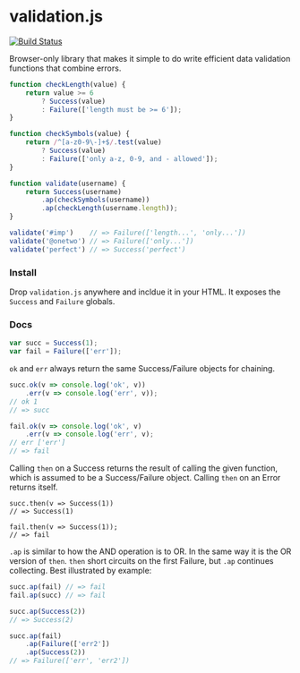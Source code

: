 # validation.js

[![Build Status](https://travis-ci.org/eugene-eeo/validation.js.svg?branch=master)](https://travis-ci.org/eugene-eeo/validation.js)

Browser-only library that makes it simple to do write efficient
data validation functions that combine errors.

```js
function checkLength(value) {
    return value >= 6
        ? Success(value)
        : Failure(['length must be >= 6']);
}

function checkSymbols(value) {
    return /^[a-z0-9\-]+$/.test(value)
        ? Success(value)
        : Failure(['only a-z, 0-9, and - allowed']);
}

function validate(username) {
    return Success(username)
        .ap(checkSymbols(username))
        .ap(checkLength(username.length));
}

validate('#imp')    // => Failure(['length...', 'only...'])
validate('@onetwo') // => Failure(['only...'])
validate('perfect') // => Success('perfect')
```

### Install

Drop `validation.js` anywhere and incldue it in your HTML. It
exposes the `Success` and `Failure` globals.

### Docs

```js
var succ = Success(1);
var fail = Failure(['err']);
```

`ok` and `err` always return the same Success/Failure objects
for chaining.

```js
succ.ok(v => console.log('ok', v))
    .err(v => console.log('err', v));
// ok 1
// => succ

fail.ok(v => console.log('ok', v)
    .err(v => console.log('err', v);
// err ['err']
// => fail
```

Calling `then` on a Success returns the result of calling the given
function, which is assumed to be a Success/Failure object. Calling
`then` on an Error returns itself.

```ks
succ.then(v => Success(1))
// => Success(1)

fail.then(v => Success(1));
// => fail
```

`.ap` is similar to how the AND operation is to OR. In the same way
it is the OR version of `then`. `then` short circuits on the first
Failure, but `.ap` continues collecting. Best illustrated by example:

```js
succ.ap(fail) // => fail
fail.ap(succ) // => fail

succ.ap(Success(2))
// => Success(2)

succ.ap(fail)
    .ap(Failure(['err2'])
    .ap(Success(2))
// => Failure(['err', 'err2'])
```
